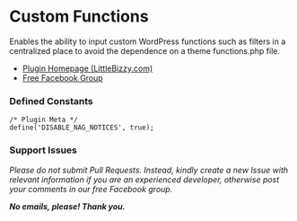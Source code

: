 # Custom Functions

Enables the ability to input custom WordPress functions such as filters in a centralized place to avoid the dependence on a theme functions.php file.

* [Plugin Homepage (LittleBizzy.com)](https://www.littlebizzy.com/plugins/custom-functions)
* [Free Facebook Group](https://www.facebook.com/groups/littlebizzy/)

### Defined Constants

    /* Plugin Meta */
    define('DISABLE_NAG_NOTICES', true);

### Support Issues

*Please do not submit Pull Requests. Instead, kindly create a new Issue with relevant information if you are an experienced developer, otherwise post your comments in our free Facebook group.*

***No emails, please! Thank you.***
